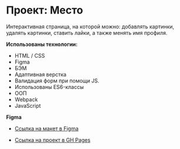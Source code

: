 # Проект: Место

Интерактивная страница, на которой можно: добавлять картинки, удалять картинки, ставить лайки, а также менять имя профиля.

**Использованы технологии:** 
* HTML / CSS
* Figma
* БЭМ
* Адаптивная верстка
* Валидация форм при помощи JS.
* Использованы ES6-классы
* ООП
* Webpack
* JavaScript

**Figma**

* [Ссылка на макет в Figma](https://www.figma.com/file/kRVLKwYG3d1HGLvh7JFWRT/JavaScript.-Sprint-6?node-id=1124%3A73&t=3jloOFD84jhcyQiM-0)


* [Ссылка на проект в GH Pages](https://zoyamars.github.io/mesto/)
